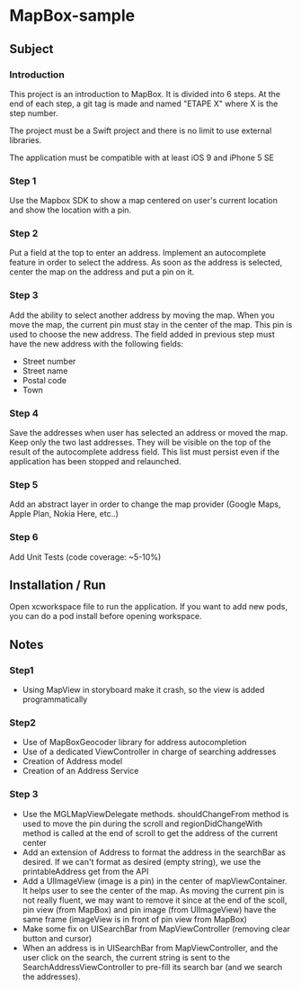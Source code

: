 # MapBox-sample
## Subject
### Introduction
This project is an introduction to MapBox. It is divided into 6 steps. At the end of each step, a git tag is made and named "ETAPE X" where X is the step number.

The project must be a Swift project and there is no limit to use external libraries.

The application must be compatible with at least iOS 9 and iPhone 5 SE

### Step 1
Use the Mapbox SDK to show a map centered on user's current location and show the location with a pin.

### Step 2
Put a field at the top to enter an address. Implement an autocomplete feature in order to select the address. As soon as the address is selected, center the map on the address and put a pin on it.

### Step 3
Add the ability to select another address by moving the map. When you move the map, the current pin must stay in the center of the map. This pin is used to choose the new address. The field added in previous step must have the new address with the following fields: 

 - Street number
 - Street name
 - Postal code
 - Town

### Step 4
Save the addresses when user has selected an address or moved the map. Keep only the two last addresses. They will be visible on the top of the result of the autocomplete address field. This list must persist even if the application has been stopped and relaunched.

### Step 5
Add an abstract layer in order to change the map provider (Google Maps, Apple Plan, Nokia Here, etc..)

### Step 6 
Add Unit Tests (code coverage: ~5-10%)

## Installation / Run
Open xcworkspace file to run the application. If you want to add new pods, you can do a pod install before opening workspace.

## Notes
### Step1
 - Using MapView in storyboard make it crash, so the view is added programmatically

### Step2
 - Use of MapBoxGeocoder library for address autocompletion
 - Use of a dedicated ViewController in charge of searching addresses
 - Creation of Address model
 - Creation of an Address Service

### Step 3
- Use the MGLMapViewDelegate methods. shouldChangeFrom method is used to move the pin during the scroll and regionDidChangeWith method is called at the end of scroll to get the address of the current center
- Add an extension of Address to format the address in the searchBar as desired. If we can't format as desired (empty string), we use the printableAddress get from the API
- Add a UIImageView (image is a pin) in the center of mapViewContainer. It helps user to see the center of the map. As moving the current pin is not really fluent, we may want to remove it since at the end of the scoll, pin view (from MapBox) and pin image (from UIImageView) have the same frame (imageView is in front of pin view from MapBox)
- Make some fix on UISearchBar from MapViewController (removing clear button and cursor)
- When an address is in UISearchBar from MapViewController, and the user click on the search, the current string is sent to the SearchAddressViewController to pre-fill its search bar (and we search the addresses).
